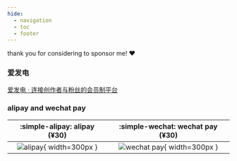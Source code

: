 ```yaml
---
hide:
  - navigation
  - toc
  - footer
---
```


thank you for considering to sponsor me! :heart:

### 爱发电

[爱发电 · 连接创作者与粉丝的会员制平台](https://afdian.com/a/spencerwoo)

### alipay and wechat pay

|        :simple-alipay: alipay (¥30)         |          :simple-wechat: wechat pay (¥30)           |
| :-----------------------------------------: | :-------------------------------------------------: |
| ![alipay](assets/alipay.png){ width=300px } | ![wechat pay](assets/wechat-pay.png){ width=300px } |
